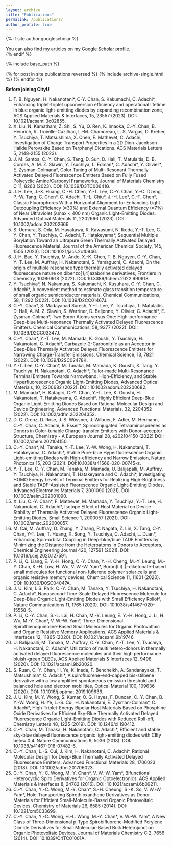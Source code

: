 ```yaml
---
layout: archive
title: "Publications"
permalink: /publications/
author_profile: true
---
```


{% if site.author.googlescholar %}
  <div class="wordwrap">You can also find my articles on <a href="{{site.author.googlescholar}}">my Google Scholar profile</a>.</div>
{% endif %}

{% include base_path %}

{% for post in site.publications reversed %}
  {% include archive-single.html %}
{% endfor %}

**Before joining CityU**
1.	T. B. Nguyen, H. Nakanotani*, C-Y. Chan, S. Kakumachi, C. Adachi*, Enhancing triplet-triplet upconversion efficiency and operational lifetime in blue organic light-emitting diodes by expanding recombination zone, ACS Applied Materials & Interfaces, 15, 23557 (2023). DOI: 10.1021/acsami.3c02855.
2.	X. Liu, N. Kamatham, Z. Shi, S. Yu, Q. Ren, K. Imaoka, C.-Y. Chan, B. Heinrich, R. Troiville-Cazilhac, L.-M. Chamoreau, L. S. Vargas, D. Kreher, Y. Tsuchiya, T. Matsushima, X. Chen, F. Mathevet, C. Adachi, Investigation of Charge Transport Properties in a 2D Dion–Jacobson Halide Perovskite Based on Terphenyl Dications. ACS Materials Letters 5, 2148-2155 (2023).
3.	J. M.  Santos, C.-Y. Chan, S. Tang, D. Sun, D. Hall, T. Matulaitis, D. B. Cordes, A. M. Z. Slawin, Y. Tsuchiya, L. Edman*, C. Adachi*, Y. Olivier*, E. Zysman-Colmana*, Color Tuning of Multi-Resonant Thermally Activated Delayed Fluorescence Emitters Based on Fully Fused Polycyclic Amine/Carbonyl Frameworks, Journal of Materials Chemistry C 11, 8263 (2023). DOI: 10.1039/D3TC00641G.
4.	J. H. Lee, J.-X. Huang, C.-H. Chen, Y.-T. Lee, C.-Y. Chan, Y.-C. Dzeng, P.-W. Tang, C. Chen*, C. Adachi, T.-L. Chiu*, J.-H. Lee*, C.-T. Chen*, Classic Fluorophores With a Horizontal Alignment for Enhancing Light Outcoupling Efficiency (≈30%) and External Quantum Efficiency (≈7%) of Near Ultraviolet (λmax < 400 nm) Organic Light-Emitting Diodes. Advanced Optical Materials 11, 2202666 (2023). DOI: 10.1002/adom.202202666.
5.	S. Uemura, S. Oda, M. Hayakawa, R. Kawasumi, N. Ikeda, Y.-T. Lee, C.-Y. Chan, Y. Tsuchiya, C. Adachi, T. Hatakeyama*, Sequential Multiple Borylation Toward an Ultrapure Green Thermally Activated Delayed Fluorescence Material. Journal of the American Chemical Society, 145, 1505 (2023). DOI: 10.1021/jacs.2c10946.
6.	J. H. Bae, Y. Tsuchiya, M. Ando, X.-K. Chen, T. B. Nguyen, C.-Y. Chan, Y.-T. Lee, M. Auffray, H. Nakanotani, S. Yamaguchi, C. Adachi, On the origin of multiple resonance type thermally activated delayed fluorescence nature on dibenzo[1,4]azaborine derivatives, Frontiers in Chemistry, 10:990918 (2022). DOI: 10.3389/fchem.2022.990918.
7.	Y. Tsuchiya*, N. Nakamura, S. Kakumachi, K. Kusuhara, C.-Y. Chan, C. Adachi*, A convenient method to estimate glass transition temperature of small organic semiconductor materials, Chemical Communications, 58, 11292 (2022). DOI: 10.1039/D2CC01467J.
8.	C.-Y. Chan*, S. Madayanad Suresh, Y.-T. Lee, Y. Tsuchiya, T. Matulaitis, D. Hall, A. M. Z. Slawin, S. Warriner, D. Beljonne, Y. Olivier, C. Adachi*, E. Zysman-Colman*, Two Boron Atoms versus One: High-performance Deep-blue Multi-resonance Thermally Activated Delayed Fluorescence Emitters. Chemical Communications, 58, 9377 (2022). DOI: 10.1039/D2CC03347J.
9.	C.-Y. Chan*, Y.-T. Lee, M. Mamada, K. Goushi, Y. Tsuchiya, H. Nakanotani, C. Adachi*, Carbazole-2-Carbonitrile as an Acceptor in Deep-Blue Thermally Activated Delayed Fluorescence Emitters for Narrowing Charge-Transfer Emissions, Chemical Science, 13, 7821 (2022). DOI: 10.1039/D2SC02478K.
10.	Y.-T. Lee, C.-Y. Chan*, M. Tanaka, M. Mamada, K. Goushi, X. Tang, Y. Tsuchiya, H. Nakanotani, C. Adachi*, Tailor-made Multi-Resonance Terminal Emitters Towards Narrowband, High-Efficiency, and Stable Hyperfluorescence Organic Light-Emitting Diodes, Advanced Optical Materials, 10, 2200682 (2022). DOI: 10.1002/adom.202200682.
11.	M. Mamada*, H. Katagiri, C.-Y. Chan, Y.-T. Lee, K. Goushi, H. Nakanotani, T. Hatakeyama, C. Adachi*, Highly Efficient Deep-Blue Organic Light-Emitting Diodes Based on Rational Molecular Design and Device Engineering, Advanced Functional Materials, 32, 2204352 (2022). DOI: 10.1002/adfm.202204352.
12.	D. C. Grenz, D. Rose, J. S. Wössner, J. Wilbuer, F. Adler, M. Hermann, C.-Y. Chan, C. Adachi, B. Esser*, Spiroconjugated Tetraaminospirenes as Donors in Color-tunable Charge-transfer Emitters with Donor-acceptor Structure, Chemistry - A European Journal 28, e202104150 (2022) DOI: 10.1002/chem.202104150.
13.	C.-Y. Chan*, M. Tanaka, Y.-T. Lee, Y.-W. Wong, H. Nakanotani, T. Hatakeyama, C. Adachi*, Stable Pure-blue Hyperfluorescence Organic Light-emitting Diodes with High-efficiency and Narrow Emission, Nature Photonics 15, 203 (2021). DOI:10.1038/s41566-020-00745-z.
14.	Y.-T. Lee, C.-Y. Chan, M. Tanaka, M. Mamada, U. Balijapalli, M. Auffray, Y. Tsuchiya, H. Nakanotani, T. Hatakeyama and C. Adachi*, Investigating HOMO Energy Levels of Terminal Emitters for Realizing High-Brightness and Stable TADF-Assisted Fluorescence Organic Light-Emitting Diodes, Advanced Electronics Materials 7, 2001090 (2021). DOI: 10.1002/aelm.202001090.
15.	X. Liu, C.-Y. Chan*, F. Mathevet, M. Mamada, Y. Tsuchiya, Y.-T. Lee, H. Nakanotani, C. Adachi*, Isotope Effect of Host Material on Device Stability of Thermally Activated Delayed Fluorescence Organic Light-Emitting Diodes, Small Science 1, 2000057 (2021). DOI: 10.1002/smsc.202000057.
16.	M. Cai, M. Auffray, D. Zhang, Y. Zhang, R. Nagata, Z. Lin, X. Tang, C-Y. Chan, Y-T. Lee, T. Huang, X. Song, Y. Tsuchiya, C. Adachi, L. Duan*, Enhancing Spin-orbital Coupling in Deep-blue/blue TADF Emitters by Minimizing the Distance from the Heteroatoms in Donors to Acceptors, Chemical Engineering Journal 420, 127591 (2021). DOI: 10.1016/j.cej.2020.127591.
17.	P. Li, Q. Liang, E. Y.-H. Hong, C.-Y. Chan, Y.-H. Cheng, M.-Y. Leung, M.-Y. Chan, K.-H. Low, H. Wu, V. W.-W. Yam*, Boron(III) -diketonate-based small molecules for functional non-fullerene polymer solar cells and organic resistive memory devices, Chemical Science 11, 11601 (2020). DOI: 10.1039/D0SC04047A.
18.	J. U. Kim, I. S. Park, C.-Y. Chan, M. Tanaka, Y. Tsuchiya, H. Nakanotani, C. Adachi*, Nanosecond-Time-Scale Delayed Fluorescence Molecule for Deep-Blue Organic Light-Emitting Diodes with Small Efficiency Rolloff, Nature Communications 11, 1765 (2020). DOI: 10.1038/s41467-020-15558-5.
19.	P. Li, C.-Y. Chan, S.-L. Lai, H. Chan, M.-Y. Leung, E. Y.-H. Hong, J. Li, H. Wu, M.-Y. Chan*, V. W.-W. Yam*, Three-Dimensional Spirothienoquinoline-Based Small Molecules for Organic Photovoltaic and Organic Resistive Memory Applications, ACS Applied Materials & Interfaces 12, 11865 (2020). DOI: 10.1021/acsami.9b19746.
20.	U. Balijapalli, M. Tanaka, M. Auffray, C.-Y. Chan, Y.-T. Lee, Y. Tsuchiya, H. Nakanotani, C. Adachi*, Utilization of multi hetero-donors in thermally activated delayed fluorescence molecules and their high performance bluish-green OLEDs, ACS Applied Materials & Interfaces 12, 9498 (2020). DOI: 10.1021/acsami.9b20020.
21.	S. Ruan, C.-Y. Chan, H. Ye, K. Inada, F. Bencheikh, A. Sandanayaka, T. Matsushima*, C. Adachi*, A spirofluorene-end-capped bis-stilbene derivative with a low amplified spontaneous emission threshold and balanced hole and electron mobilities, Optical Material 100, 109636 (2020). DOI: 10.1016/j.optmat.2019.109636.
22.	J. U. Kim, M. Y. Wong, S. Kumar, O. G. Hayes, F. Duncan, C.-Y. Chan, B. Y.-W. Wong, H. Ye, L.-S. Cui, H. Nakanotani, E. Zysman-Colman*, C. Adachi*, High-Triplet-Energy Bipolar Host Materials Based on Phosphine Oxide Derivatives for Efficient Sky-Blue Thermally Activated Delayed Fluorescence Organic Light-Emitting Diodes with Reduced Roll-off, Chemistry Letters 48, 1225 (2019). DOI: 10.1246/cl.190412.
23.	C.-Y. Chan, M. Tanaka, H. Nakanotani, C. Adachi*, Efficient and stable sky-blue delayed fluorescence organic light-emitting diodes with CIEy below 0.4. Nature Communications 9, 5036 (2018). DOI: 10.1038/s41467-018-07482-6.
24.	C.-Y. Chan, L.-S. Cui, J. Kim, H. Nakanotani, C. Adachi*, Rational Molecular Design for Deep-Blue Thermally Activated Delayed Fluorescence Emitters. Advanced Functional Materials 28, 1706023 (2018). DOI: 10.1002/adfm.201706023.
25.	C.-Y. Chan, Y.-C. Wong, M.-Y. Chan*, V. W.-W. Yam*, Bifunctional Heterocyclic Spiro Derivatives for Organic Optoelectronics. ACS Applied Materials & Interfaces 8, 24782 (2016). DOI: 10.1021/acsami.6b09211.
26.	C.-Y. Chan, Y.-C. Wong, M.-Y. Chan*, S.-H. Cheung, S.-K. So, V. W.-W. Yam*, Hole-Transporting Spirothioxanthene Derivatives as Donor Materials for Efficient Small-Molecule-Based Organic Photovoltaic Devices. Chemistry of Materials 26, 6585 (2014). DOI: 10.1021/cm5033699.
27.	C.-Y. Chan, Y.-C. Wong, H.-L. Wong, M.-Y. Chan*, V. W.-W. Yam*, A New Class of Three-Dimensional p-Type Spirobifluorene-Modified Perylene Diimide Derivatives for Small Molecular-Based Bulk Heterojunction Organic Photovoltaic Devices. Journal of Materials Chemistry C 2, 7656 (2014). DOI: 10.1039/C4TC01001A.

